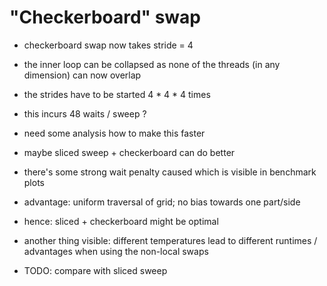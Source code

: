 # "Checkerboard" swap

- checkerboard swap now takes stride = 4
- the inner loop can be collapsed as none of the threads (in any
  dimension) can now overlap
- the strides have to be started 4 * 4 * 4 times 
- this incurs 48 waits / sweep ?
- need some analysis how to make this faster
- maybe sliced sweep + checkerboard can do better
- there's some strong wait penalty caused which is visible in benchmark plots
- advantage: uniform traversal of grid; no bias towards one part/side
- hence: sliced + checkerboard might be optimal
- another thing visible: different temperatures lead to different runtimes /
  advantages when using the non-local swaps

- TODO: compare with sliced sweep
